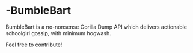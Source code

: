# -BumbleBart
BumbleBart is a no-nonsense Gorilla Dump API which delivers actionable schoolgirl gossip, with minimum hogwash.

Feel free to contribute!
